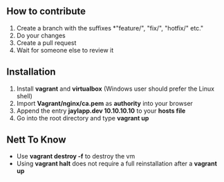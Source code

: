 ## How to contribute
1. Create a branch with the suffixes *"feature/", "fix/", "hotfix/" etc."
2. Do your changes
3. Create a pull request
4. Wait for someone else to review it

## Installation
1. Install **vagrant** and **virtualbox** (Windows user should prefer the Linux shell)
2. Import **Vagrant/nginx/ca.pem** as **authority** into your browser
3. Append the entry **jaylapp.dev 10.10.10.10** to your **hosts file**
4. Go into the root directory and type **vagrant up**

## Nett To Know
- Use **vagrant destroy -f** to destroy the vm
- Using **vagrant halt** does not require a full reinstallation after a **vagrant up**
